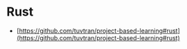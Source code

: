 Rust
====

- [https://github.com/tuvtran/project-based-learning#rust](https://github.com/tuvtran/project-based-learning#rust)
